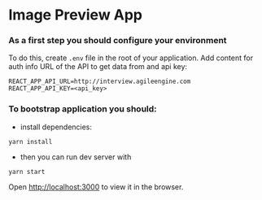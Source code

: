 # Image Preview App

### As a first step you should configure your environment

To do this, create `.env` file in the root of your application.
Add content for auth info URL of the API to get data from and api key:

```
REACT_APP_API_URL=http://interview.agileengine.com
REACT_APP_API_KEY=<api_key>
```

### To bootstrap application you should:
- install dependencies: 
```
yarn install
```
- then you can run dev server with 
```
yarn start
```

Open [http://localhost:3000](http://localhost:3000) to view it in the browser.
